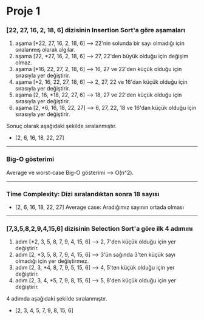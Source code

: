 # Proje 1
### [22, 27, 16, 2, 18, 6] dizisinin Insertion Sort'a göre aşamaları

1. aşama [*22, 27, 16, 2, 18, 6] --> 22'nin solunda bir sayı olmadığı için sıralanmış olarak algılar.
2. aşama [22, *27, 16, 2, 18, 6] --> 27, 22'den büyük olduğu için değişim olmaz.
3. aşama [*16, 22, 27, 2, 18, 6] --> 16, 27 ve 22'den küçük olduğu için sırasıyla yer değiştirir.
5. aşama [*2, 16, 22, 27, 18, 6] --> 2, 27, 22 ve 16'dan küçük olduğu için sırasıyla yer değiştirir.
6. aşama [2, 16, *18, 22, 27, 6] --> 18, 27 ve 22'den küçük olduğu için sırasıyla yer değiştirir.
7. aşama [2, *6, 16, 18, 22, 27] --> 6, 27, 22, 18 ve 16'dan küçük olduğu için sırasıyla yer değiştirir.

Sonuç olarak aşağıdaki şekilde sıralanmıştır.
- [2, 6, 16, 18, 22, 27]

---

### Big-O gösterimi

Average ve worst-case Big-O gösterimi --> O(n^2).

---

### Time Complexity: Dizi sıralandıktan sonra 18 sayısı

- [2, 6, 16, 18, 22, 27]
Average case: Aradığımız sayının ortada olması

---

### [7,3,5,8,2,9,4,15,6] dizisinin Selection Sort'a göre ilk 4 adımını

1. adım [*2, 3, 5, 8, 7, 9, 4, 15, 6] --> 2, 7'den küçük olduğu için yer değiştirir. 
2. adım [2, *3, 5, 8, 7, 9, 4, 15, 6] --> 3'ün sağında 3'ten küçük sayı olmadığı için yer değiştirmez.
3. adım [2, 3, *4, 8, 7, 9, 5, 15, 6] --> 4, 5'ten küçük olduğu için yer değiştirir.
4. adım [2, 3, 4, *5, 7, 9, 8, 15, 6] --> 5, 8'den küçük olduğu için yer değiştirir.

4 adımda aşağıdaki şekilde sıralanmıştır.
- [2, 3, 4, 5, 7, 9, 8, 15, 6]
